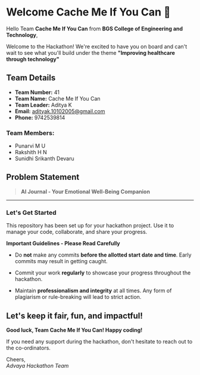 # Welcome Cache Me If You Can 👋

Hello Team **Cache Me If You Can** from **BGS College of Engineering and Technology**,

Welcome to the Hackathon! We're excited to have you on board and can't wait to see what you'll build under the theme **"Improving healthcare through technology"** 

## Team Details

- **Team Number:** 41  
- **Team Name:** Cache Me If You Can
- **Team Leader:** Aditya K  
- **Email:** adityak.10102005@gmail.com  
- **Phone:** 9742539814  

### Team Members:
- Punarvi M U 
- Rakshith H N 
- Sunidhi Srikanth Devaru 

## Problem Statement

> **AI Journal - Your Emotional Well-Being Companion**

---

### Let's Get Started 

This repository has been set up for your hackathon project. Use it to manage your code, collaborate, and share your progress.

**Important Guidelines - Please Read Carefully**

- Do **not** make any commits **before the allotted start date and time**. Early commits may result in getting caught.
- Commit your work **regularly** to showcase your progress throughout the hackathon.

- Maintain **professionalism and integrity** at all times. Any form of plagiarism or rule-breaking will lead to strict action.

Let's keep it fair, fun, and impactful! 
---

**Good luck, Team Cache Me If You Can! Happy coding!**

If you need any support during the hackathon, don't hesitate to reach out to the co-ordinators.

Cheers,  
_Advaya Hackathon Team_